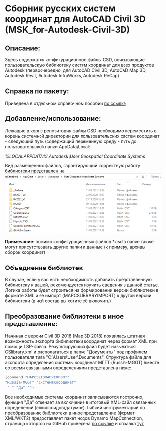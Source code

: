 # Сборник русских систем координат для AutoCAD Civil 3D (MSK_for-Autodesk-Civil-3D)
## Описание:
Здесь содержатся конфигурационные файлы CSD, описывающие пользовательскую библиотеку систем координат для всех продуктов Autodesk (первоочередно, для AutoCAD Civil 3D, AutoCAD Map 3D, Autodesk Revit, Autodesk InfraWorks, Autodesk ReCap)
## Справка по пакету:
Приведена в отдельном справочном пособии [по ссылке](https://inj9.gitbook.io/msk-for-civil-3d/)
## Добавление/использование:
Лежащие в корне репозитория файлы CSD необходимо переместить в корень системной директории для пользовательских систем координат - следующий путь (содержащий переменную среду - путь до пользовательской папки AppData\Local:

*%LOCALAPPDATA%\Autodesk\User Geospatial Coordinate Systems*

Вид размещенных файлов, гарантирующий корректную работу библиотеки представлен на ![скриншоте ниже:](/Docs/Screen/Root1.png)

**Примечание**: помимо конфигурационных файлов \*.csd в папке также могут присутствовать другие папки и данные (к примеру, архивы сборок координат)
## Объедиение библиотек
В случае, если у вас есть необходимость добавить представленную библиотеку к вашей, рекомендуется изучить сведения [в данной статье](https://zen.yandex.ru/media/id/5d0dba97ecd5cf00afaf2938/pogrujaemsia-v-sistemy-koordinat-chast-4-avtomatizaciia-formirovaniia-biblioteki-sk-607707d2bfba535c1acb63d1). Логика работы будет строиться на формировании версии библиотеки в формате XML и её импорт (MAPCSLIBRARYIMPORT) к другой версии библиотеки (в чей состав вы хотите её включить)
## Преобразование библиотеки в иное представление:
Начиная с версии Civil 3D 2018 (Map 3D 2018) появилась штатная возможность экспорта бибилиотеки координат через формат XML при помощи LSP-файла. Результирующий файл будет называться CSlibrary.xml и располагаться в папке "Документы" под профилем пользователя типа "C:\Users\User\Documents". Структура файла для экспорта определения системы координат МГГТ (Russia-MGGT) вместе со всеми связанными определениями представлена ниже:
```lisp
(command "MAPCSLIBRARYEXPORT"
"Russia-MGGT" "СистемаКоординат"
 " " "Да" "")
```
Все необходимые системы координат записываются построчно, функция "Да" отвечает за включение в итоговый XML-файл связанных определений (эллипсоидов/датумов).
Гибкий инструментарий по преобразованию библиотеки в иное представление (формат XML/WKT2) предоставляет пакет нодов Dynamo MapConnection, страница которого на GitHub приведена [по ссылке](https://github.com/TBS-Software/Dynamo.MapConnection) и справка [тут](https://inj9.gitbook.io/dynamo-mapconnection/)
